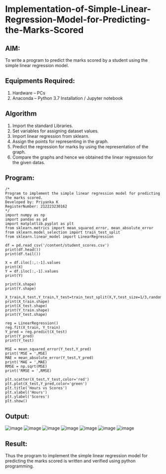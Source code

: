 # Implementation-of-Simple-Linear-Regression-Model-for-Predicting-the-Marks-Scored

## AIM:
To write a program to predict the marks scored by a student using the simple linear regression model.

## Equipments Required:
1. Hardware – PCs
2. Anaconda – Python 3.7 Installation / Jupyter notebook

## Algorithm
1. Import the standard Libraries.
2.  Set variables for assigning dataset values.
3.  Import linear regression from sklearn.
4.  Assign the points for representing in the graph.
5.  Predict the regression for marks by using the representation of the graph.
6.  Compare the graphs and hence we obtained the linear regression for the given datas.
 

## Program:
```
/*
Program to implement the simple linear regression model for predicting the marks scored.
Developed by: Priyanka K
RegisterNumber: 212223230162
*/
import numpy as np
import pandas as pd
import matplotlib.pyplot as plt
from sklearn.metrics import mean_squared_error, mean_absolute_error
from sklearn.model_selection import train_test_split
from sklearn.linear_model import LinearRegression

df = pd.read_csv('/content/student_scores.csv')
print(df.head())
print(df.tail())

X = df.iloc[:,:-1].values
print(X)
Y = df.iloc[:,-1].values
print(Y)

print(X.shape)
print(Y.shape)

X_train,X_test,Y_train,Y_test=train_test_split(X,Y,test_size=1/3,random_state=0)
print(X_train.shape)
print(X_test.shape)
print(Y_train.shape)
print(Y_test.shape)

reg = LinearRegression()
reg.fit(X_train, Y_train)
Y_pred = reg.predict(X_test)
print(Y_pred)
print(Y_test)

MSE = mean_squared_error(Y_test,Y_pred)
print('MSE = ',MSE)
MAE = mean_absolute_error(Y_test,Y_pred)
print('MAE = ',MAE)
RMSE = np.sqrt(MSE)
print('RMSE = ',RMSE)

plt.scatter(X_test,Y_test,color='red')
plt.plot(X_test,Y_pred,color='green')
plt.title('Hours vs Scores')
plt.xlabel('Hours')
plt.ylabel('Scores')
plt.show()
```

## Output:
![image](https://github.com/user-attachments/assets/309346dc-9bd3-41a1-96ed-839305d70fb8)
![image](https://github.com/user-attachments/assets/8da9797b-7196-4018-80c6-fca5acaf1b4f)
![image](https://github.com/user-attachments/assets/9fe9e4a5-a861-4eea-a95a-85d00613f0c2)
![image](https://github.com/user-attachments/assets/5c3d7044-ae1d-4149-a676-626c835b5af5)
![image](https://github.com/user-attachments/assets/5395986d-3670-4af9-a873-4d90c65707cb)
![image](https://github.com/user-attachments/assets/7cde7ac9-6431-4831-b8ac-c90531863258)
![image](https://github.com/user-attachments/assets/0a4b57d1-a337-48ca-8e9b-a1b51e7dfe63)

## Result:
Thus the program to implement the simple linear regression model for predicting the marks scored is written and verified using python programming.

